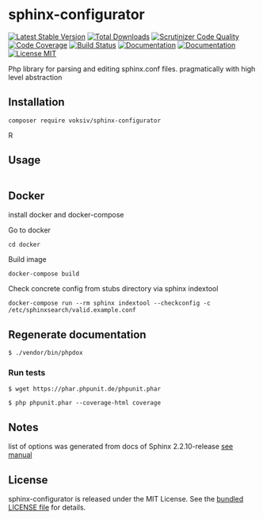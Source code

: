 # sphinx-configurator

[![Latest Stable Version](https://poser.pugx.org/ltd-beget/sphinx-configurator/version)](https://packagist.org/packages/ltd-beget/sphinx-configurator) 
[![Total Downloads](https://poser.pugx.org/ltd-beget/sphinx-configurator/downloads)](https://packagist.org/packages/ltd-beget/sphinx-configurator)
[![Scrutinizer Code Quality](https://scrutinizer-ci.com/g/LTD-Beget/sphinx-configurator/badges/quality-score.png?b=master)](https://scrutinizer-ci.com/g/LTD-Beget/sphinx-configurator/?branch=master)
[![Code Coverage](https://scrutinizer-ci.com/g/LTD-Beget/sphinx-configurator/badges/coverage.png?b=master)](https://scrutinizer-ci.com/g/LTD-Beget/sphinx-configurator/?branch=master)
[![Build Status](https://scrutinizer-ci.com/g/LTD-Beget/sphinx-configurator/badges/build.png?b=master)](https://scrutinizer-ci.com/g/LTD-Beget/sphinx-configurator/build-status/master)
[![Documentation](https://img.shields.io/badge/code-documented-brightgreen.svg)](http://ltd-beget.github.io/sphinx-configurator/documentation/html/index.html)
[![Documentation](https://img.shields.io/badge/code-coverage-brightgreen.svg)](http://ltd-beget.github.io/sphinx-configurator/coverage/)
[![License MIT](http://img.shields.io/badge/license-MIT-blue.svg?style=flat)](https://github.com/LTD-Beget/sphinx-configurator/blob/master/LICENSE)


Php library for parsing and editing sphinx.conf files. pragmatically with high level abstraction

## Installation

```shell
composer require voksiv/sphinx-configurator
```
R
## Usage
```php

```

## Docker
install docker and docker-compose

Go to docker 
```shell
cd docker
```

Build image
```shell
docker-compose build
```

Check concrete config from stubs directory via sphinx indextool
```shell
docker-compose run --rm sphinx indextool --checkconfig -c /etc/sphinxsearch/valid.example.conf
```

## Regenerate documentation
```shell
$ ./vendor/bin/phpdox
```

### Run tests

```shell
$ wget https://phar.phpunit.de/phpunit.phar
```

```shell
$ php phpunit.phar --coverage-html coverage
```


## Notes
list of options was generated from docs of Sphinx 2.2.10-release 
[see manual](http://sphinxsearch.com/docs/current.html)

## License

sphinx-configurator is released under the MIT License.
See the [bundled LICENSE file](LICENSE) for details.
